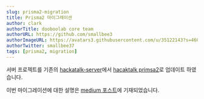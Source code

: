 ```yaml
---
slug: prisma2-migration
title: Prisma2 마이그레이션
author: clark
authorTitle: dooboolab core team
authorURL: https://github.com/smallbee3
authorImageURL: https://avatars3.githubusercontent.com/u/35122143?s=460&u=cff1e2793b739d3a78e63b27637a09a687968dc3&v=4
authorTwitter: smallbee37
tags: [prisma2, migration]
---
```


서버 프로젝트를 기존의 [hackatalk-server](http://github.com/dooboolab/hackatalk-server)에서 [hacaktalk primsa2](https://github.com/dooboolab/hackatalk/tree/main/server)로 업데이트 하였습니다.

이번 마이그레이션에 대한 설명은 [medium 포스트](https://medium.com/dooboolab/why-our-team-chose-prisma2-nexus-schema-for-graphql-apollo-server-40ed42a26c37)에 기재되었습니다.